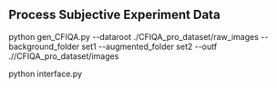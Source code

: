 ## Process Subjective Experiment Data

python gen_CFIQA.py --dataroot ./CFIQA_pro_dataset/raw_images --background_folder set1 --augmented_folder set2 --outf .//CFIQA_pro_dataset/images

python interface.py